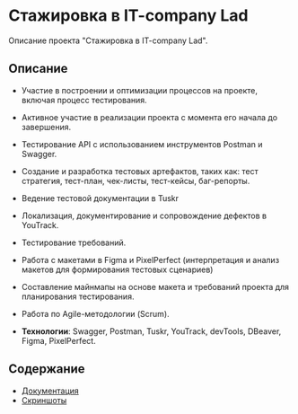 # Стажировка в IT-company Lad

Описание проекта "Стажировка в IT-company Lad".

## Описание

- Участие в построении и оптимизации процессов на проекте, включая процесс тестирования.
- Активное участие в реализации проекта с момента его начала до завершения.
- Тестирование API с использованием инструментов Postman и Swagger.
- Создание и разработка тестовых артефактов, таких как: тест стратегия, тест-план, чек-листы, тест-кейсы, баг-репорты.
- Ведение тестовой документации в Tuskr
- Локализация, документирование и сопровождение дефектов в YouTrack.
- Тестирование требований.
- Работа с макетами в Figma и PixelPerfect (интерпретация и анализ макетов для формирования тестовых сценариев)
- Составление майнмапы на основе макета и требований проекта для планирования тестирования.
- Работа по Agile-методологии (Scrum).

- **Технологии**: Swagger, Postman, Tuskr, YouTrack, devTools, DBeaver, Figma, PixelPerfect.


## Содержание

- [Документация](Documents/)
- [Скриншоты](Screenshots/)
